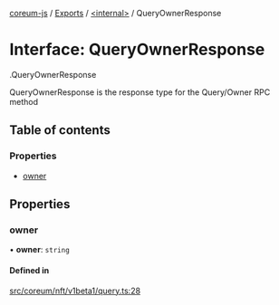[coreum-js](../README.md) / [Exports](../modules.md) / [<internal\>](../modules/internal_.md) / QueryOwnerResponse

# Interface: QueryOwnerResponse

[<internal>](../modules/internal_.md).QueryOwnerResponse

QueryOwnerResponse is the response type for the Query/Owner RPC method

## Table of contents

### Properties

- [owner](internal_.QueryOwnerResponse.md#owner)

## Properties

### owner

• **owner**: `string`

#### Defined in

[src/coreum/nft/v1beta1/query.ts:28](https://github.com/CooperFoundation/coreum-js/blob/b574423/src/coreum/nft/v1beta1/query.ts#L28)
